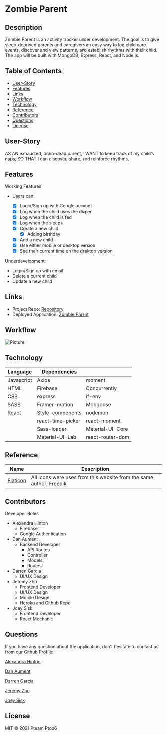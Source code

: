 # Zombie Parent

## Description

Zombie Parent is an activity tracker under development. The goal is to give sleep-deprived parents and caregivers an easy way to log child care events, discover and view patterns, and establish rhythms with their child. The app will be built with MongoDB, Express, React, and Node.js.

## Table of Contents

* [User-Story](#User-Story)
* [Features](#Features)
* [Links](#Links)
* [Workflow](#Workflow)
* [Technology](#Technology)
* [Reference](#Reference)
* [Contributors](#Contributors)
* [Questions](#Questions)
* [License](#License)

## User-Story

AS AN exhausted, brain-dead parent, I WANT to keep track of my child’s naps, SO THAT I can discover, share, and reinforce rhythms.

## Features

Working Features: 

* Users can:
    
    * [x] Login/Sign up with Google account
    * [x] Log when the child uses the diaper
    * [x] Log when the child is fed
    * [x] Log when the sleeps
    * [x] Create a new child
        * [x] Adding birthday
    * [x] Add a new child
    * [x] Use either mobile or desktop version
    * [x] See their current time on the desktop version

Underdevelopment:

* Login/Sign up with email
* Delete a current child
* Update a new child

## Links

* Project Repo: [Repository](https://github.com/jeishu/zombie-parent)
* Deployed Application: [Zombie Parent](https://zombie-parent.herokuapp.com/)

## Workflow

![Picture](./public/images/DungeonScribe1.png)

## Technology

| Language | Dependencies |  |
| --- | --- | --- |
| Javascript | Axios | moment |
| HTML | Firebase | Concurrently |
| CSS | express | if-env |
| SASS | Framer-motion | Mongoose |
| React | Style-components | nodemon |
| | react-time-picker | react-moment |
| | Sass-loader | Material-UI-Core |
| | Material-UI-Lab | react-router-dom

## Reference

| Name | Description |
| --- | --- | 
| [Flaticon](https://www.flaticon.com/authors/freepik) | All Icons were uses from this website from the same author, Freepik |

## Contributors

Developer Roles

* Alexandra Hinton
    * Firebase
    * Google Authentication
* Dan Aument
    * Backend Developer
        * API Routes
        * Controller
        * Models
        * Routes
* Darren Garcia
    * UI/UX Design
* Jeremy Zhu
    * Frontend Developer
    * UI/UX Design
    * Mobile Design
    * Heroku and Github Repo
* Joey Sisk
    * Frontend Developer
    * React Mechanic


## Questions
If you have any question about the application, don't hesitate to contact us from our Github Profile:

[Alexandra Hinton](https://github.com/a-hinton)

[Dan Aument](https://github.com/danaument)

[Darren Garcia](https://github.com/notdarrengarcia)

[Jeremy Zhu](https://github.com/jeishu)

[Joey Sisk](https://github.com/Joey-Sisk)


## License

MIT © 2021 Pteam Ptoo6